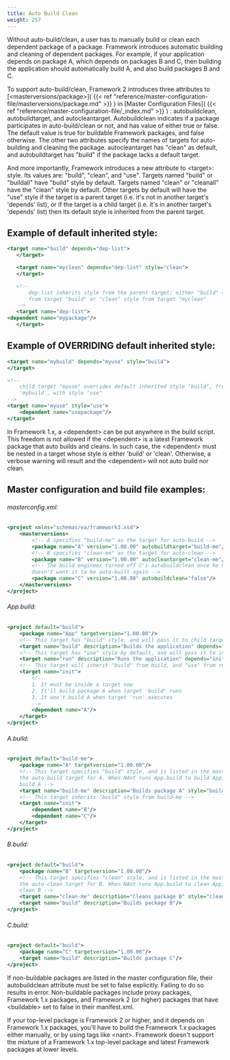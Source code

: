 ```yaml
---
title: Auto Build Clean
weight: 257
---
```


Without auto-build/clean, a user has to manually build or clean each dependent package of a package.
Framework introduces automatic building and cleaning of dependent packages. For example, if your
application depends on package A, which depends on packages B and C, then building the application should
automatically build A, and also build packages B and C.

To support auto-build/clean, Framework 2 introduces three attributes to [<masterversions/package>]( {{< ref "reference/master-configuration-file/masterversions/package.md" >}} ) in [Master Configuration Files]( {{< ref "reference/master-configuration-file/_index.md" >}} ) :
autobuildclean, autobuildtarget, and autocleantarget. Autobuildclean indicates if a package
participates in auto-build/clean or not, and has value of either true or false. The default value
is true for buildable Framework packages, and false otherwise. The other two attributes specify
the names of targets for auto-building and cleaning the package. autocleantarget has &quot;clean&quot; as default,
and autobuildtarget has &quot;build&quot; if the package lacks a default target.

And more importantly, Framework introduces a new attribute to &lt;target&gt;: style. Its values are:
&quot;build&quot;, &quot;clean&quot;, and &quot;use&quot;. Targets named &quot;build&quot; or &quot;buildall&quot; have &quot;build&quot; style by default.
Targets named &quot;clean&quot; or &quot;cleanall&quot; have the &quot;clean&quot; style by default. Other targets by default will have
the &quot;use&quot; style if the target is a parent target (i.e. it&#39;s not in another target&#39;s &#39;depends&#39; list), or
if the target is a child target (i.e. it&#39;s in another target&#39;s &#39;depends&#39; list) then its default style is
inherited from the parent target.

## Example of default inherited style: ##


```xml
<target name="build" depends="dep-list">
   </target>

   <target name="myclean" depends="dep-list" style="clean">
   </target>

   <!--
       dep-list inherits style from the parent target: either "build" style
       from target "build" or "clean" style from target "myclean"
   -->
   <target name="dep-list">
<dependent name="mypackage"/>
   </target>
```
## Example of OVERRIDING default inherited style: ##


```xml
<target name="mybuild" depends="myuse" style="build">
</target>

<!--
    child target "myuse" overrides default inherited style "build", from the above parent target
    'mybuild', with style "use"
-->
<target name="myuse" style="use">
    <dependent name="usepackage"/>
</target>
```
In Framework 1.x, a &lt;dependent&gt; can be put anywhere in the build script. This freedom is not allowed
if the &lt;dependent&gt; is a latest Framework package that auto builds and cleans. In such case, the
&lt;dependent&gt; must be nested in a target whose style is either &#39;build&#39; or &#39;clean&#39;. Otherwise,
a verbose warning will result and the &lt;dependent&gt; will not auto build nor clean.

## Master configuration and build file examples: ##

###### masterconfig.xml: ######

```xml
<project xmlns="schemas/ea/framework3.xsd">
    <masterversions>
        <!-- A specifies "build-me" as the target for auto-build -->
        <package name="A" version="1.00.00" autobuildtarget="build-me"/>
        <!-- B specifies "clean-me" as the target for auto-clean -->
        <package name="B" version="1.00.00" autocleantarget="clean-me"/>
        <!-- The build engineer turned off C's autobuildclean once he had built C and
        doesn't want it to be auto-built again -->
        <package name="C" version="1.00.00" autobuildclean="false"/>
    </masterversions>
</project>
```
###### App.build: ######

```xml
<project default="build">
    <package name="App" targetversion="1.00.00"/>
    <!-- This target has "build" style, and will pass it to child target init -->
    <target name="build" description="Builds the application" depends="init"/>
    <!-- This target has "use" style by default, and will pass it to init -->
    <target name="run" description="Runs the application" depends="init"/>
    <!-- This target will inherit "build" from build, and "use" from run -->
    <target name="init">
        <!--
        1. It must be inside a target now
        2. It'll build package A when target 'build' runs
        3. It won't build A when target 'run' executes
        -->
        <dependent name="A"/>
    </target>
</project>
```
###### A.build: ######

```xml
<project default="build-me">
    <package name="A" targetversion="1.00.00"/>
    <!-- This target specifies "build" style, and is listed in the master configuration file as
    the auto-build target for A. When NAnt runs App.build to build App, it'll find out this target and
    build A -->
    <target name="build-me" description="Builds package A" style="build" depends="init"/>
    <!-- This target inherits "build" style from build-me -->
    <target name="init">
        <dependent name="B"/>
        <dependent name="C"/>
    </target>
</project>
```
###### B.build: ######

```xml
<project default="build">
    <package name="B" targetversion="1.00.00"/>
    <!-- This target specifies "clean" style, and is listed in the master configuration file as
    the auto-clean target for B. When NAnt runs App.build to clean App, it'll find out this target and
    clean B -->
    <target name="clean-me" description="Cleans package B" style="clean"/>
    <target name="build" description="Builds package B"/>
</project>
```
###### C.build: ######

```xml
<project default="build">
    <package name="C" targetversion="1.00.00"/>
    <target name="build" description="Builds package C"/>
</project>
```
If non-buildable packages are listed in the master configuration file, their autobuildclean
attribute must be set to false explicitly. Failing to do so results in error. Non-buildable
packages include proxy packages, Framework 1.x packages, and Framework 2 (or higher) packages
that have &lt;buildable&gt; set to false in their manifest.xml.

If your top-level package is Framework 2 or higher, and it depends on Framework 1.x packages,
you&#39;ll have to build the Framework 1.x packages either manually, or by using tags like &lt;nant&gt;.
Framework doesn&#39;t support the mixture of a Framework 1.x top-level package and latest Framework
packages at lower levels.

